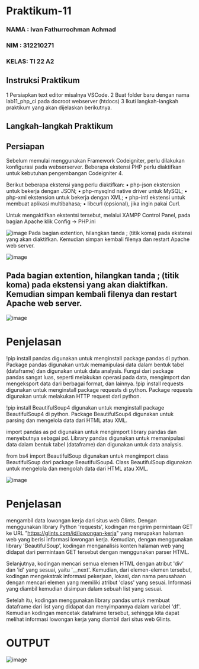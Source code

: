 # Praktikum-11

### NAMA : Ivan Fathurrochman Achmad

### NIM  : 312210271

### KELAS: TI 22 A2

## Instruksi Praktikum

1 Persiapkan text editor misalnya VSCode. 2 Buat folder baru dengan nama lab11_php_ci pada docroot webserver (htdocs) 3 Ikuti langkah-langkah praktikum yang akan dijelaskan berikutnya.

## Langkah-langkah Praktikum
## Persiapan
Sebelum memulai menggunakan Framework Codeigniter, perlu dilakukan konfigurasi pada webserserver. Beberapa ekstensi PHP perlu diaktifkan untuk kebutuhan pengembangan Codeigniter 4.

Berikut beberapa ekstensi yang perlu diaktifkan: • php-json ekstension untuk bekerja dengan JSON; • php-mysqlnd native driver untuk MySQL; • php-xml ekstension untuk bekerja dengan XML; • php-intl ekstensi untuk membuat aplikasi multibahasa; • libcurl (opsional), jika ingin pakai Curl.

Untuk mengaktifkan ekstentsi tersebut, melalui XAMPP Control Panel, pada bagian Apache klik Config -> PHP.ini

![image](https://user-images.githubusercontent.com/122984983/213174529-4d3b4904-76dc-4820-a672-7d4f901f8037.png)
Pada bagian extention, hilangkan tanda ; (titik koma) pada ekstensi yang akan diaktifkan. Kemudian simpan kembali filenya dan restart Apache web server.


![image](https://user-images.githubusercontent.com/122984983/213174580-0b37bc6e-367d-44f4-8695-fc6e6ced0f99.png)

## Pada bagian extention, hilangkan tanda ; (titik koma) pada ekstensi yang akan diaktifkan. Kemudian simpan kembali filenya dan restart Apache web server.

![image](https://user-images.githubusercontent.com/122984983/213174827-23d8df9f-86fb-4f6c-b52c-8ce324e471cc.png)

# Penjelasan
!pip install pandas digunakan untuk menginstall package pandas di python. Package pandas digunakan untuk memanipulasi data dalam bentuk tabel (dataframe) dan digunakan untuk data analysis. Fungsi dari package pandas sangat luas, seperti melakukan operasi pada data, mengimport dan mengeksport data dari berbagai format, dan lainnya. !pip install requests digunakan untuk menginstall package requests di python. Package requests digunakan untuk melakukan HTTP request dari python.

!pip install BeautifulSoup4 digunakan untuk menginstall package BeautifulSoup4 di python. Package BeautifulSoup4 digunakan untuk parsing dan mengelola data dari HTML atau XML.

import pandas as pd digunakan untuk mengimport library pandas dan menyebutnya sebagai pd. Library pandas digunakan untuk memanipulasi data dalam bentuk tabel (dataframe) dan digunakan untuk data analysis.

from bs4 import BeautifulSoup digunakan untuk mengimport class BeautifulSoup dari package BeautifulSoup4. Class BeautifulSoup digunakan untuk mengelola dan mengolah data dari HTML atau XML.

![image](https://user-images.githubusercontent.com/122984983/213177140-f2ad6f1a-0cac-46e9-9546-a2f29c37b2f0.png)
# Penjelasan
mengambil data lowongan kerja dari situs web Glints. Dengan menggunakan library Python 'requests', kodingan mengirim permintaan GET ke URL "https://glints.com/id/lowongan-kerja" yang merupakan halaman web yang berisi informasi lowongan kerja. Kemudian, dengan menggunakan library 'BeautifulSoup', kodingan menganalisis konten halaman web yang didapat dari permintaan GET tersebut dengan menggunakan parser HTML.

Selanjutnya, kodingan mencari semua elemen HTML dengan atribut 'div' dan 'id' yang sesuai, yaitu '__next'. Kemudian, dari elemen-elemen tersebut, kodingan mengekstrak informasi pekerjaan, lokasi, dan nama perusahaan dengan mencari elemen yang memiliki atribut 'class' yang sesuai. Informasi yang diambil kemudian disimpan dalam sebuah list yang sesuai.

Setelah itu, kodingan menggunakan library pandas untuk membuat dataframe dari list yang didapat dan menyimpannya dalam variabel 'df'. Kemudian kodingan mencetak dataframe tersebut, sehingga kita dapat melihat informasi lowongan kerja yang diambil dari situs web Glints.

# OUTPUT
![image](https://user-images.githubusercontent.com/122984983/213177337-7ea58e03-d505-4de1-81c0-cddaae233c8b.png)
